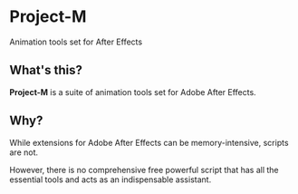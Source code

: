# Project-M
Animation tools set for After Effects


## What's this?

**Project-M** is a suite of animation tools set for Adobe After Effects.


## Why?

While extensions for Adobe After Effects can be memory-intensive, scripts are not.

However, there is no comprehensive free powerful script that has all the essential tools and acts as an indispensable assistant.